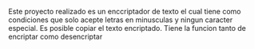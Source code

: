 Este proyecto realizado es un enccriptador de texto el cual tiene como condiciones que solo acepte letras en minusculas y ningun caracter especial. Es posible copiar el texto encriptado. Tiene la funcion tanto de encriptar como desencriptar
